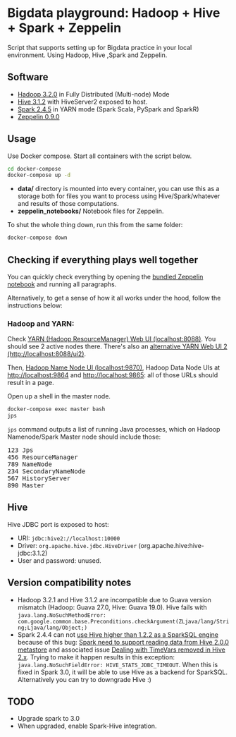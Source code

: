 # Bigdata playground: Hadoop + Hive + Spark + Zeppelin

Script that supports setting up for Bigdata practice in your local environment.
Using Hadoop, Hive ,Spark and Zeppelin.

## Software

* [Hadoop 3.2.0](http://hadoop.apache.org/docs/r3.2.0/) in Fully Distributed (Multi-node) Mode
* [Hive 3.1.2](http://hive.apache.org/) with HiveServer2 exposed to host.
* [Spark 2.4.5](https://spark.apache.org/docs/2.4.5/) in YARN mode (Spark Scala, PySpark and SparkR)
* [Zeppelin 0.9.0](https://zeppelin.apache.org/docs/0.9.0/) 

## Usage

Use Docker compose. Start all containers with the script below.
```bash
cd docker-compose
docker-compose up -d
```

* **data/** directory is mounted into every container, you can use this as
a storage both for files you want to process using Hive/Spark/whatever
and results of those computations.
* **zeppelin_notebooks/** Notebook files for Zeppelin. 

To shut the whole thing down, run this from the same folder:
```bash
docker-compose down
```

## Checking if everything plays well together
You can quickly check everything by opening the
[bundled Zeppelin notebook](http://localhost:8890)
and running all paragraphs.

Alternatively, to get a sense of
how it all works under the hood, follow the instructions below:

### Hadoop and YARN:

Check [YARN (Hadoop ResourceManager) Web UI
(localhost:8088)](http://localhost:8088/).
You should see 2 active nodes there.
There's also an
[alternative YARN Web UI 2 (http://localhost:8088/ui2)](http://localhost:8088/ui2).

Then, [Hadoop Name Node UI (localhost:9870)](http://localhost:9870),
Hadoop Data Node UIs at
[http://localhost:9864](http://localhost:9864) and [http://localhost:9865](http://localhost:9865):
all of those URLs should result in a page.

Open up a shell in the master node.
```bash
docker-compose exec master bash
jps
```
`jps` command outputs a list of running Java processes,
which on Hadoop Namenode/Spark Master node should include those:
<pre>
123 Jps
456 ResourceManager
789 NameNode
234 SecondaryNameNode
567 HistoryServer
890 Master
</pre>

## Hive

Hive JDBC port is exposed to host:
* URI: `jdbc:hive2://localhost:10000`
* Driver: `org.apache.hive.jdbc.HiveDriver` (org.apache.hive:hive-jdbc:3.1.2)
* User and password: unused.

## Version compatibility notes
* Hadoop 3.2.1 and Hive 3.1.2 are incompatible due to Guava version
mismatch (Hadoop: Guava 27.0, Hive: Guava 19.0). Hive fails with
`java.lang.NoSuchMethodError: com.google.common.base.Preconditions.checkArgument(ZLjava/lang/String;Ljava/lang/Object;)`
* Spark 2.4.4 can not 
[use Hive higher than 1.2.2 as a SparkSQL engine](https://spark.apache.org/docs/2.4.4/sql-data-sources-hive-tables.html)
because of this bug: [Spark need to support reading data from Hive 2.0.0 metastore](https://issues.apache.org/jira/browse/SPARK-13446)
and associated issue [Dealing with TimeVars removed in Hive 2.x](https://issues.apache.org/jira/browse/SPARK-27349).
Trying to make it happen results in this exception:
`java.lang.NoSuchFieldError: HIVE_STATS_JDBC_TIMEOUT`.
When this is fixed in Spark 3.0, it will be able to use Hive as a
backend for SparkSQL. Alternatively you can try to downgrade Hive :)

## TODO
* Upgrade spark to 3.0
* When upgraded, enable Spark-Hive integration.
